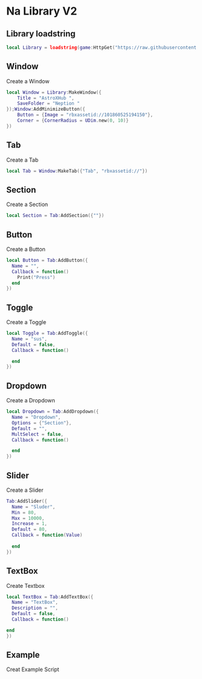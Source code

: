 # Na Library V2 
## Library loadstring
```lua
local Library = loadstring(game:HttpGet("https://raw.githubusercontent.com/AstroXTeam/Project-/refs/heads/main/V3.lua%20(1).txt"))()
```




## Window
Create a Window
```lua
local Window = Library:MakeWindow({
    Title = "AstroXHub ",
    SaveFolder = "Neption "
});Window:AddMinimizeButton({
    Button = {Image = "rbxassetid://101860525194150"},
    Corner = {CornerRadius = UDim.new(0, 10)}
})
```

## Tab
Create a Tab
```lua
local Tab = Window:MakeTab({"Tab", "rbxassetid://"})
```

## Section
Create a Section
```lua
local Section = Tab:AddSection({""})
```

## Button
Create a Button
```lua
local Button = Tab:AddButton({
  Name = "",
  Callback = function()
    Print("Press") 
  end
})

```

## Toggle
Create a Toggle
```lua
local Toggle = Tab:AddToggle({
  Name = "sus",
  Default = false,
  Callback = function()

  end
})

```

## Dropdown
Create a Dropdown
```lua
local Dropdown = Tab:AddDropdown({
  Name = "Dropdown",
  Options = {"Section"},
  Default = "", 
  MultSelect = false,
  Callback = function()

  end
})
```

## Slider
Create a Slider
```lua
Tab:AddSlider({
  Name = "Sluder",
  Min = 80,
  Max = 10000,
  Increase = 1,
  Default = 80,
  Callback = function(Value)
    
  end
})

```

## TextBox
Create Textbox
```lua
local TextBox = Tab:AddTextBox({
  Name = "TextBox",
  Description = "", 
  Default = false,
  Callback = function()

end
})

```

## Example 
Creat Example Script
```lua
```
